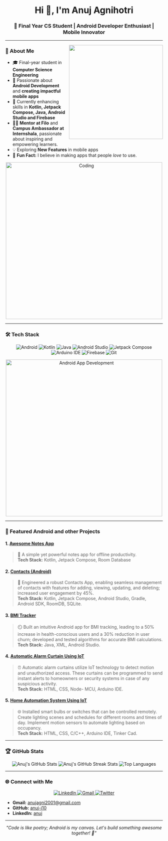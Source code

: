 <h1 align="center">Hi 👋, I'm Anuj Agnihotri  </h1>
<h3 align="center">🚀 Final Year CS Student | Android Developer Enthusiast | Mobile Innovator</h3>

---

<img align="right" src="https://cdn.dribbble.com/users/3164336/screenshots/10777934/media/a43ba34be991695b2ac0e4475d913d17.gif" width='300'/>
  



### 🌟 About Me

- 🎓 Final-year student in **Computer Science Engineering**  
- 📱 Passionate about **Android Development** and **creating impactful mobile apps** 
- 🌱 Currently enhancing skills in **Kotlin, Jetpack Compose, Java, Android Studio and Firebase**  
- 🧑‍🏫 **Mentor at Filo** and **Campus Ambassador at Internshala**, passionate about inspiring and empowering learners.  
- 💡 Exploring **New Features** in mobile apps  
- 🌟 **Fun Fact:** I believe in making apps that people *love* to use. 

<p align="center">
  <img src="https://media.giphy.com/media/dWesBcTLavkZuG35MI/giphy.gif" alt="Coding" width="500" />
</p>

---

### 🛠️ Tech Stack

<p align="center">
  <img src="https://img.shields.io/badge/Android-3DDC84?style=for-the-badge&logo=android&logoColor=white" alt="Android" />
  <img src="https://img.shields.io/badge/Kotlin-0095D5?style=for-the-badge&logo=kotlin&logoColor=white" alt="Kotlin" />
  <img src="https://img.shields.io/badge/Java-ED8B00?style=for-the-badge&logo=java&logoColor=white" alt="Java" />
  <img src="https://img.shields.io/badge/Android_Studio-3DDC84?style=for-the-badge&logo=android-studioColor=white" alt="Android Studio" />
  <img src="https://img.shields.io/badge/Jetpack_Compose-4285F4?style=for-the-badge&logo=android&logoColor=white" alt="Jetpack Compose" />
  <img src="https://img.shields.io/badge/Arduino-00979D?style=for-the-badge&logo=arduino&logoColor=white" alt="Arduino IDE" />
  <img src="https://img.shields.io/badge/Firebase-FFCA28?style=for-the-badge&logo=firebase&logoColor=black" alt="Firebase" />
  <img src="https://img.shields.io/badge/Git-F05032?style=for-the-badge&logo=git&logoColor=white" alt="Git" />
</p>



<p align="center">
  <img src="https://media.giphy.com/media/SWoSkN6DxTszqIKEqv/giphy.gif" alt="Android App Development" width="500" />
</p>

---

### 📱 Featured Android and other Projects

#### 1. **[Awesome Notes App](#)**  
> 📝 A simple yet powerful notes app for offline productivity.  
> **Tech Stack:** Kotlin, Jetpack Compose, Room Database  

#### 2. **[Contacts (Android)](#)**  
> 👤 Engineered a robust Contacts App, enabling seamless management of contacts with features for adding, viewing, updating, and deleting; increased user engagement by 45%.  
> **Tech Stack:** Kotlin, Jetpack Compose, Android Studio, Gradle, Android SDK, RoomDB, SQLite.

#### 3. **[BMI Tracker](#)**  
> ⏲️ Built an intuitive Android app for BMI tracking, leading to a 50% increase in health-conscious users and a 30% reduction in user churn; developed and tested algorithms for accurate BMI calculations.  
> **Tech Stack:** Java, XML, Android Studio.

#### 4. **[ Automatic Alarm Curtain Using IoT](#)**  
> ⏰ Automatic alarm curtains utilize IoT technology to detect motion and unauthorized access. These curtains can be programmed to send instant alerts to homeowners or security systems in case of any 
suspicious activity.  
> **Tech Stack:** HTML, CSS, Node- MCU, Arduino IDE.

#### 5. **[ Home Automation System Using IoT](#)**  
> 🌐 Installed smart bulbs or switches that can be controlled remotely. Create lighting scenes and schedules for different rooms and times of day. Implement motion sensors to automate lighting based on occupancy.  
> **Tech Stack:** HTML, CSS, C/C++, Arduino IDE, Tinker Cad.
---

### 🏆 GitHub Stats

<p align="center">
  <img src="https://github-readme-stats.vercel.app/api?username=AnujAgnihotri&show_icons=true&theme=tokyonight" alt="Anuj's GitHub Stats" />
  <img src="https://github-readme-streak-stats.herokuapp.com/?user=AnujAgnihotri&theme=tokyonight" alt="Anuj's GitHub Streak Stats" />
  <img src="https://github-readme-stats.vercel.app/api/top-langs/?username=AnujAgnihotri&layout=compact&theme=tokyonight" alt="Top Languages" />

</p>

---

### 🌐 Connect with Me
<p align="center">
  <a href="https://www.linkedin.com/in/-anuj" target="_blank">
    <img src="https://img.shields.io/badge/LinkedIn-0A66C2?style=for-the-badge&logo=linkedin&logoColor=white" alt="LinkedIn" />
  </a>
  <a href="mailto:anujagni2001@gmail.com">
    <img src="https://img.shields.io/badge/Gmail-D14836?style=for-the-badge&logo=gmail&logoColor=white" alt="Gmail" />
  </a>
  <a href="https://twitter.com/Anuj_Agnihotri" target="_blank">
    <img src="https://img.shields.io/badge/Twitter-1DA1F2?style=for-the-badge&logo=twitter&logoColor=white" alt="Twitter" />
  </a>
</p>



- **Gmail:** anujagni2001@gmail.com
- **GitHub:** [anuj-i10](https://github.com/anuj-i10)
- **LinkedIn:** [anuj](https://www.linkedin.com/in/-anuj)

---

<p align="center">
  <i>"Code is like poetry; Android is my canvas. Let's build something awesome together! 💚"</i>
</p>
